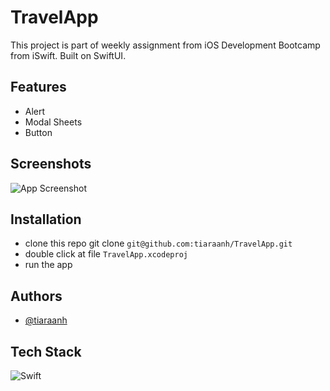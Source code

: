 
# TravelApp

This project is part of weekly assignment from iOS Development Bootcamp from iSwift. Built on SwiftUI.


## Features

- Alert
- Modal Sheets
- Button


## Screenshots

![App Screenshot](https://res.cloudinary.com/daqnfi8q7/image/upload/v1669805613/TravelApp/Screenshot_2022-11-30_at_17.52.52_z3qgzr.png)


## Installation

- clone this repo git clone `git@github.com:tiaraanh/TravelApp.git`
- double click at file `TravelApp.xcodeproj`
- run the app



    
## Authors

- [@tiaraanh](https://github.com/tiaraanh)


## Tech Stack

![Swift](https://img.shields.io/badge/swift-F54A2A?style=for-the-badge&logo=swift&logoColor=white)

